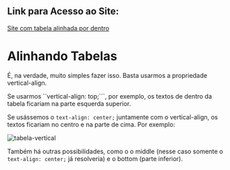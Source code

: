 ## Link para Acesso ao Site:

[Site com tabela alinhada por dentro]() 

# Alinhando Tabelas

É, na verdade, muito simples fazer isso. Basta usarmos a propriedade vertical-align.

Se usarmos ``vertical-align: top;```, por exemplo, os textos de dentro da tabela ficariam na parte esquerda superior.

Se usássemos o ```text-align: center;``` juntamente com o vertical-align, os textos ficariam no centro e na parte de cima. Por exemplo:

![tabela-vertical](https://user-images.githubusercontent.com/97858145/176797845-5e2d1668-70bf-497c-a937-764d8821490c.png)

Também há outras possibilidades, como o o middle (nesse caso somente o ```text-align: center;``` já resolveria) e o bottom (parte inferior).
